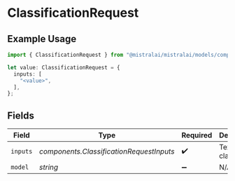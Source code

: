 # ClassificationRequest

## Example Usage

```typescript
import { ClassificationRequest } from "@mistralai/mistralai/models/components";

let value: ClassificationRequest = {
  inputs: [
    "<value>",
  ],
};
```

## Fields

| Field                                    | Type                                     | Required                                 | Description                              |
| ---------------------------------------- | ---------------------------------------- | ---------------------------------------- | ---------------------------------------- |
| `inputs`                                 | *components.ClassificationRequestInputs* | :heavy_check_mark:                       | Text to classify.                        |
| `model`                                  | *string*                                 | :heavy_minus_sign:                       | N/A                                      |
